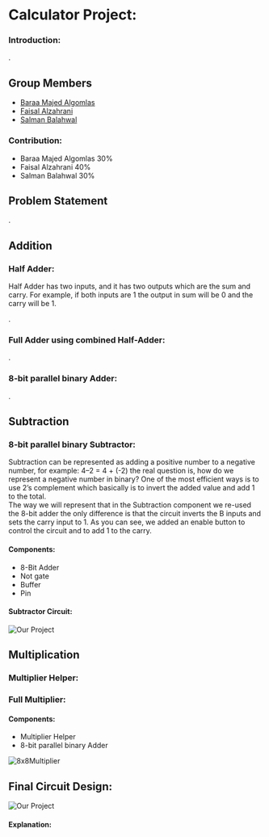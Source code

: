 # Calculator Project:

### Introduction:
.
## Group Members

- [Baraa Majed Algomlas](https://github.com/Techiewicky)
- [Faisal Alzahrani](https://github.com/fsalzhrane)
- [Salman Balahwal](https://github.com/SalmanBalahwal)


### Contribution:
- Baraa Majed Algomlas 30%
- Faisal Alzahrani 40%
- Salman Balahwal 30%


## Problem Statement



.

## Addition

### Half Adder:
Half Adder has two inputs, and it has two outputs which are the sum and carry. For example, if both inputs are 1 the output in sum will be 0 and the carry will be 1.


.
### Full Adder using combined Half-Adder:



.
### 8-bit parallel binary Adder:



.

## Subtraction

### 8-bit parallel binary Subtractor:

Subtraction can be represented as adding a positive number to a negative number, for example: 4–2 = 4 + (-2) 
the real question is, how do we represent a negative number in binary?
One of the most efficient ways is to use 2’s complement which basically is to invert the added value and add 1 to the total.  
The way we will represent that in the Subtraction component we re-used the 8-bit adder the only difference is that the circuit inverts the B inputs and sets the carry input to 1.
As you can see, we added an enable button to control the circuit and to add 1 to the carry.

#### Components: 
- 8-Bit Adder
- Not gate
- Buffer
- Pin
#### Subtractor Circuit:

![Our Project](https://github.com/Techiewicky/cpit210-course-project/blob/main/Subtractor.png)


## Multiplication

### Multiplier Helper:


### Full Multiplier:

#### Components:
- Multiplier Helper
- 8-bit parallel binary Adder



![8x8Multiplier](https://user-images.githubusercontent.com/123291119/219991315-de1b8535-1ee1-412b-ab09-ec2bef116999.png)



## Final Circuit Design:

![Our Project](https://github.com/Techiewicky/cpit210-course-project/blob/main/Full%20project.png)

#### Explanation:
